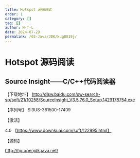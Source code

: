 ```yaml
---
title: Hotspot 源码阅读
order: 1
category: []
tag: []
author: H·T·L
date: 2024-07-29
permalink: /03-Java/JDK/kug8819j/
---
```

# Hotspot 源码阅读

## Source Insight——C/C++代码阅读器

【下载地址】
http://dlsw.baidu.com/sw-search-sp/soft/21/10258/SourceInsight_V3.5.76.0_Setup.1429178754.exe

【序列号】
SI3US-361500-17409

【激活】

4.0 【https://www.downkuai.com/soft/122995.html】

【源码】

http://hg.openjdk.java.net/